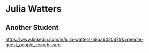# Julia Watters
## Another Student
https://www.linkedin.com/in/julia-watters-a8aa64204?trk=people-guest_people_search-card
